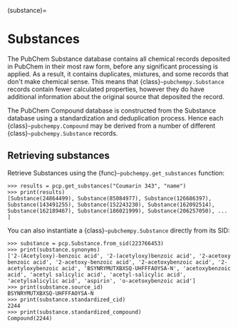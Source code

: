 (substance)=

# Substances

The PubChem Substance database contains all chemical records deposited in PubChem in their most raw form, before any significant processing is applied. As a result, it contains duplicates, mixtures, and some records that don't make chemical sense. This means that {class}`~pubchempy.Substance` records contain fewer calculated properties, however they do have additional information about the original source that deposited the record.

The PubChem Compound database is constructed from the Substance database using a standardization and deduplication process. Hence each {class}`~pubchempy.Compound` may be derived from a number of different {class}`~pubchempy.Substance` records.

## Retrieving substances

Retrieve Substances using the {func}`~pubchempy.get_substances` function:

```pycon
>>> results = pcp.get_substances("Coumarin 343", "name")
>>> print(results)
[Substance(24864499), Substance(85084977), Substance(126686397), Substance(143491255), Substance(152243230), Substance(162092514), Substance(162189467), Substance(186021999), Substance(206257050), ... ]
```

You can also instantiate a {class}`~pubchempy.Substance` directly from its SID:

```pycon
>>> substance = pcp.Substance.from_sid(223766453)
>>> print(substance.synonyms)
['2-(Acetyloxy)-benzoic acid', '2-(acetyloxy)benzoic acid', '2-acetoxy benzoic acid', '2-acetoxy-benzoic acid', '2-acetoxybenzoic acid', '2-acetyloxybenzoic acid', 'BSYNRYMUTXBXSQ-UHFFFAOYSA-N', 'acetoxybenzoic acid', 'acetyl salicylic acid', 'acetyl-salicylic acid', 'acetylsalicylic acid', 'aspirin', 'o-acetoxybenzoic acid']
>>> print(substance.source_id)
BSYNRYMUTXBXSQ-UHFFFAOYSA-N
>>> print(substance.standardized_cid)
2244
>>> print(substance.standardized_compound)
Compound(2244)
```
